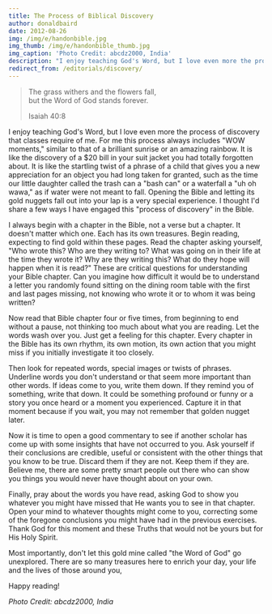 ```yaml
---
title: The Process of Biblical Discovery
author: donaldbaird
date: 2012-08-26
img: /img/e/handonbible.jpg
img_thumb: /img/e/handonbible_thumb.jpg
img_caption: 'Photo Credit: abcdz2000, India'
description: "I enjoy teaching God's Word, but I love even more the process of discovery that classes require of me. For me this process always includes \"WOW moments,\" similar to that of a brilliant sunrise or an amazing rainbow. It is like the discovery of a $20 bill in your suit jacket you had totally forgotten about."
redirect_from: /editorials/discovery/
---
```


<blockquote>
  <p>The grass withers and the flowers fall,<br>
  but the Word of God stands forever.</p>
  <footer>Isaiah 40:8</footer>
</blockquote>

I enjoy teaching God's Word, but I love even more the process of discovery that classes require of me. For me this process always includes "WOW moments," similar to that of a brilliant sunrise or an amazing rainbow. It is like the discovery of a $20 bill in your suit jacket you had totally forgotten about. It is like the startling twist of a phrase of a child that gives you a new appreciation for an object you had long taken for granted, such as the time our little daughter called the trash can a "bash can" or a waterfall a "uh oh wawa," as if water were not meant to fall. Opening the Bible and letting its gold nuggets fall out into your lap is a very special experience. I thought I'd share a few ways I have engaged this "process of discovery" in the Bible.

I always begin with a chapter in the Bible, not a verse but a chapter. It doesn't matter which one. Each has its own treasures. Begin reading, expecting to find gold within these pages. Read the chapter asking yourself, "Who wrote this? Who are they writing to? What was going on in their life at the time they wrote it? Why are they writing this? What do they hope will happen when it is read?" These are critical questions for understanding your Bible chapter. Can you imagine how difficult it would be to understand a letter you randomly found sitting on the dining room table with the first and last pages missing, not knowing who wrote it or to whom it was being written?

Now read that Bible chapter four or five times, from beginning to end without a pause, not thinking too much about what you are reading. Let the words wash over you. Just get a feeling for this chapter. Every chapter in the Bible has its own rhythm, its own motion, its own action that you might miss if you initially investigate it too closely.

Then look for repeated words, special images or twists of phrases. Underline words you don't understand or that seem more important than other words. If ideas come to you, write them down. If they remind you of something, write that down. It could be something profound or funny or a story you once heard or a moment you experienced. Capture it in that moment because if you wait, you may not remember that golden nugget later.

Now it is time to open a good commentary to see if another scholar has come up with some insights that have not occurred to you. Ask yourself if their conclusions are credible, useful or consistent with the other things that you know to be true. Discard them if they are not. Keep them if they are. Believe me, there are some pretty smart people out there who can show you things you would never have thought about on your own.

Finally, pray about the words you have read, asking God to show you whatever you might have missed that He wants you to see in that chapter. Open your mind to whatever thoughts might come to you, correcting some of the foregone conclusions you might have had in the previous exercises. Thank God for this moment and these Truths that would not be yours but for His Holy Spirit.

Most importantly, don't let this gold mine called "the Word of God" go unexplored. There are so many treasures here to enrich your day, your life and the lives of those around you,

Happy reading!

*Photo Credit: abcdz2000, India*
